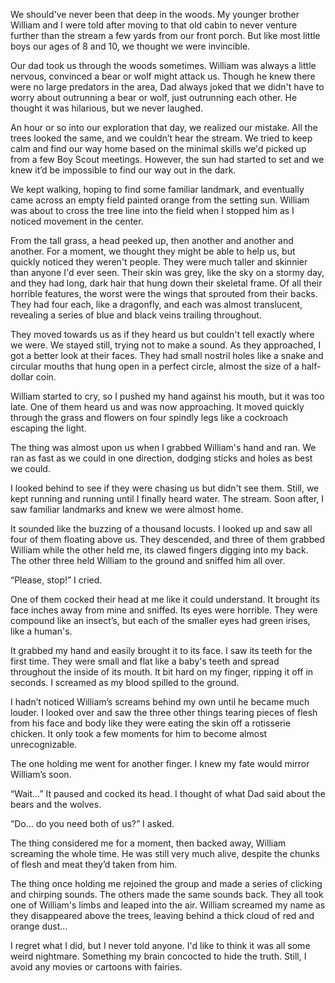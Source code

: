 We should've never been that deep in the woods. My younger brother William and I were told after moving to that old cabin to never venture further than the stream a few yards from our front porch. But like most little boys our ages of 8 and 10, we thought we were invincible.

Our dad took us through the woods sometimes. William was always a little nervous, convinced a bear or wolf might attack us. Though he knew there were no large predators in the area, Dad always joked that we didn't have to worry about outrunning a bear or wolf, just outrunning each other. He thought it was hilarious, but we never laughed. 

An hour or so into our exploration that day, we realized our mistake. All the trees looked the same, and we couldn’t hear the stream. We tried to keep calm and find our way home based on the minimal skills we'd picked up from a few Boy Scout meetings. However, the sun had started to set and we knew it’d be impossible to find our way out in the dark. 

We kept walking, hoping to find some familiar landmark, and eventually came across an empty field painted orange from the setting sun. William was about to cross the tree line into the field when I stopped him as I noticed movement in the center.

From the tall grass, a head peeked up, then another and another and another. For a moment, we thought they might be able to help us, but quickly noticed they weren't people. They were much taller and skinnier than anyone I'd ever seen. Their skin was grey, like the sky on a stormy day, and they had long, dark hair that hung down their skeletal frame. Of all their horrible features, the worst were the wings that sprouted from their backs. They had four each, like a dragonfly, and each was almost translucent, revealing a series of blue and black veins trailing throughout.

They moved towards us as if they heard us but couldn't tell exactly where we were. We stayed still, trying not to make a sound. As they approached, I got a better look at their faces. They had small nostril holes like a snake and circular mouths that hung open in a perfect circle, almost the size of a half-dollar coin. 

William started to cry, so I pushed my hand against his mouth, but it was too late. One of them heard us and was now approaching. It moved quickly through the grass and flowers on four spindly legs like a cockroach escaping the light. 

The thing was almost upon us when I grabbed William's hand and ran. We ran as fast as we could in one direction, dodging sticks and holes as best we could. 

I looked behind to see if they were chasing us but didn't see them. Still, we kept running and running until I finally heard water. The stream. Soon after, I saw familiar landmarks and knew we were almost home. 

It sounded like the buzzing of a thousand locusts. I looked up and saw all four of them floating above us. They descended, and three of them grabbed William while the other held me, its clawed fingers digging into my back. The other three held William to the ground and sniffed him all over. 

“Please, stop!” I cried. 

One of them cocked their head at me like it could understand. It brought its face inches away from mine and sniffed. Its eyes were horrible. They were compound like an insect’s, but each of the smaller eyes had green irises, like a human's. 

It grabbed my hand and easily brought it to its face. I saw its teeth for the first time. They were small and flat like a baby's teeth and spread throughout the inside of its mouth. It bit hard on my finger, ripping it off in seconds. I screamed as my blood spilled to the ground. 

I hadn’t noticed William’s screams behind my own until he became much louder. I looked over and saw the three other things tearing pieces of flesh from his face and body like they were eating the skin off a rotisserie chicken. It only took a few moments for him to become almost unrecognizable. 

The one holding me went for another finger. I knew my fate would mirror William’s soon.  

“Wait…” It paused and cocked its head. I thought of what Dad said about the bears and the wolves. 

“Do… do you need both of us?” I asked. 

The thing considered me for a moment, then backed away, William screaming the whole time. He was still very much alive, despite the chunks of flesh and meat they’d taken from him. 

The thing once holding me rejoined the group and made a series of clicking and chirping sounds. The others made the same sounds back. They all took one of William's limbs and leaped into the air. William screamed my name as they disappeared above the trees, leaving behind a thick cloud of red and orange dust…

I regret what I did, but I never told anyone. I'd like to think it was all some weird nightmare. Something my brain concocted to hide the truth. Still, I avoid any movies or cartoons with fairies.